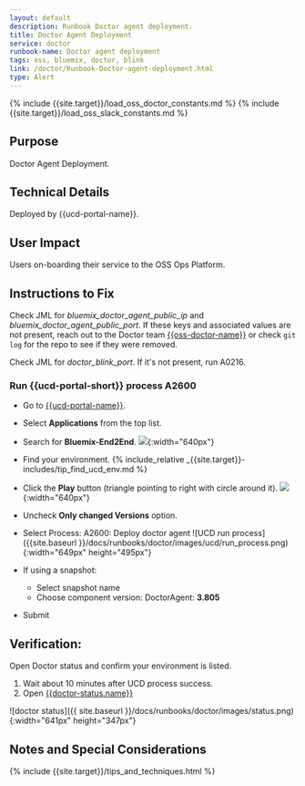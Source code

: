```yaml
---
layout: default
description: Runbook Doctor agent deployment.
title: Doctor Agent Deployment
service: doctor
runbook-name: Doctor agent deployment
tags: oss, bluemix, doctor, blink
link: /doctor/Runbook-Doctor-agent-deployment.html
type: Alert
---
```


{% include {{site.target}}/load_oss_doctor_constants.md %}
{% include {{site.target}}/load_oss_slack_constants.md %}

## Purpose

Doctor Agent Deployment.

## Technical Details

Deployed by {{ucd-portal-name}}.

## User Impact

Users on-boarding their service to the OSS Ops Platform.

## Instructions to Fix

Check JML for _bluemix_doctor_agent_public_ip_ and _bluemix_doctor_agent_public_port_. If these keys and associated values are not present, reach out to the Doctor team  [{{oss-doctor-name}}]({{oss-doctor-link}}) or check `git log` for the repo to see if they were removed.

Check JML for _doctor_blink_port_. If it's not present, run A0216.

### Run {{ucd-portal-short}} process A2600

* Go to [{{ucd-portal-name}}]({{ucd-portal-link}}).

* Select **Applications** from the top list.

* Search for **Bluemix-End2End**.
![]({{site.baseurl}}/docs/runbooks/doctor/images/ucd/bluemix-end2end.png){:width="640px"}

* Find your environment.
      {% include_relative _{{site.target}}-includes/tip_find_ucd_env.md %}

* Click the **Play** button (triangle pointing to right with circle around it).
![]({{site.baseurl}}/docs/runbooks/doctor/images/ucd/play_script.png){:width="640px"}

* Uncheck **Only changed Versions** option.

* Select Process: A2600: Deploy doctor agent
![UCD run process]({{site.baseurl }}/docs/runbooks/doctor/images/ucd/run_process.png){:width="649px" height="495px"}

* If using a snapshot:
  - Select snapshot name
  - Choose component version: DoctorAgent: **3.805**

* Submit

## Verification:

Open Doctor status and confirm your environment is listed.

1. Wait about 10 minutes after UCD process success.
2. Open [{{doctor-status.name}}]({{doctor-status.link}})

![doctor status]({{ site.baseurl }}/docs/runbooks/doctor/images/status.png){:width="641px" height="347px"}

## Notes and Special Considerations

{% include {{site.target}}/tips_and_techniques.html %}
